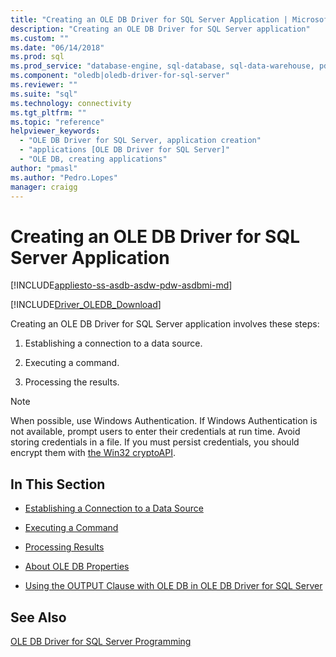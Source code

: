 ```yaml
---
title: "Creating an OLE DB Driver for SQL Server Application | Microsoft Docs"
description: "Creating an OLE DB Driver for SQL Server application"
ms.custom: ""
ms.date: "06/14/2018"
ms.prod: sql
ms.prod_service: "database-engine, sql-database, sql-data-warehouse, pdw"
ms.component: "oledb|oledb-driver-for-sql-server"
ms.reviewer: ""
ms.suite: "sql"
ms.technology: connectivity
ms.tgt_pltfrm: ""
ms.topic: "reference"
helpviewer_keywords: 
  - "OLE DB Driver for SQL Server, application creation"
  - "applications [OLE DB Driver for SQL Server]"
  - "OLE DB, creating applications"
author: "pmasl"
ms.author: "Pedro.Lopes"
manager: craigg
---
```

# Creating an OLE DB Driver for SQL Server Application
[!INCLUDE[appliesto-ss-asdb-asdw-pdw-asdbmi-md](../../../includes/appliesto-ss-asdb-asdw-pdw-asdbmi-md.md)]

[!INCLUDE[Driver_OLEDB_Download](../../../includes/driver_oledb_download.md)]

  Creating an OLE DB Driver for SQL Server application involves these steps:  
  
1.  Establishing a connection to a data source.  
  
2.  Executing a command.  
  
3.  Processing the results.  
  
> [!NOTE]  
>  When possible, use Windows Authentication. If Windows Authentication is not available, prompt users to enter their credentials at run time. Avoid storing credentials in a file. If you must persist credentials, you should encrypt them with [the Win32 cryptoAPI](http://go.microsoft.com/fwlink/?LinkId=9504).  
  
## In This Section  
  
-   [Establishing a Connection to a Data Source](../../oledb/ole-db-driver/establishing-a-connection-to-a-data-source.md)  
  
-   [Executing a Command](../../oledb/ole-db-driver/executing-a-command.md)  
  
-   [Processing Results](../../oledb/ole-db-driver/processing-results.md)  
  
-   [About OLE DB Properties](../../oledb/ole-db-driver/about-ole-db-properties.md)  
  
-   [Using the OUTPUT Clause with OLE DB in OLE DB Driver for SQL Server](../../oledb/ole-db-driver/using-the-output-clause-with-ole-db-in-oledb-driver-for-sql-server.md)  
  
## See Also  
 [OLE DB Driver for SQL Server Programming](../../oledb/ole-db/oledb-driver-for-sql-server-programming.md)  
  
  
